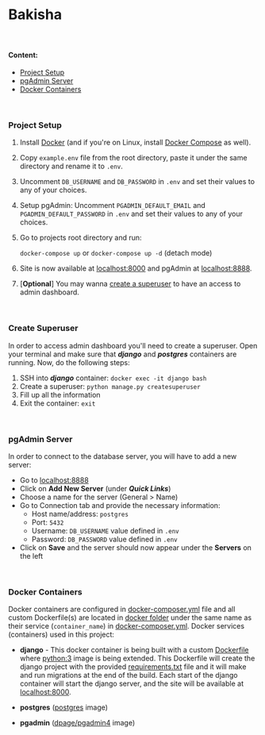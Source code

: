 # Bakisha

<br/>

#### Content:

- [Project Setup](#project-setup)
- [pgAdmin Server](#pgadmin-server)
- [Docker Containers](#docker-containers)

<br/>

### <a name="#project-setup">Project Setup</a>

1. Install [Docker](https://docs.docker.com/install/) (and if you're on Linux, install 
[Docker Compose](https://docs.docker.com/compose/install/) as well).
2. Copy `example.env` file from the root directory, paste it under the same directory and rename it to `.env`. 
3. Uncomment `DB_USERNAME` and `DB_PASSWORD` in `.env` and set their values to any of your choices.
4. Setup pgAdmin: Uncomment `PGADMIN_DEFAULT_EMAIL` and `PGADMIN_DEFAULT_PASSWORD` in `.env` and set their 
values to any  of your choices.
5. Go to projects root directory and run:

   `docker-compose up` or `docker-compose up -d` (detach mode)

6. Site is now available at [localhost:8000](http://localhost:8000/) and pgAdmin at 
[localhost:8888](http://localhost:8888/).
7. [**Optional**] You may wanna [create a superuser](#create-superuser) to have an access to admin dashboard.  


<br/>


### <a name="#create-superuser">Create Superuser</a>

In order to access admin dashboard you'll need to create a superuser. Open your terminal and make sure that 
***django*** and ***postgres*** containers are running. Now, do the following steps:
 1. SSH into ***django*** container: `docker exec -it django bash`
 2. Create a superuser: `python manage.py createsuperuser`
 3. Fill up all the information
 4. Exit the container: `exit`  


<br/>


### <a name="#pgadmin-server">pgAdmin Server</a>

In order to connect to the database server, you will have to add a new server:
- Go to [localhost:8888](http://localhost:8888/)
- Click on **Add New Server** (under ***Quick Links***)
- Choose a name for the server (General > Name)
- Go to Connection tab and provide the necessary information:
    - Host name/address: `postgres`
    - Port: `5432`
    - Username: `DB_USERNAME` value defined in `.env`
    - Password: `DB_PASSWORD` value defined in `.env`     
- Click on **Save** and the server should now appear under the **Servers** on the left


<br/>


### <a name="#docker-containers">Docker Containers</a>

Docker containers are configured in [docker-composer.yml](/docker-compose.yml) file and all custom Dockerfile(s)
are located in [docker folder](/docker) under the same name as their service (`container_name`) in 
[docker-composer.yml](/docker-compose.yml).
Docker services (containers) used in this project:
- **django** - This docker container is being built with a custom [Dockerfile](/docker/django/Dockerfile) where 
[python:3](https://hub.docker.com/_/python) image is being extended.
This Dockerfile will create the django project with the provided [requirements.txt](/app/requirements.txt) file
and it will make and run migrations at the end of the build.
Each start of the django container will start the django server, and the site will be available at 
[localhost:8000](http://localhost:8000/).

- **postgres** ([postgres](https://hub.docker.com/_/postgres) image)
- **pgadmin** ([dpage/pgadmin4](https://hub.docker.com/r/dpage/pgadmin4) image)
